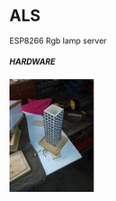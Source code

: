 # ALS
ESP8266 Rgb lamp server

##### HARDWARE
<img src="pics/IMG_20191015_184044.jpg" width="150"/>
